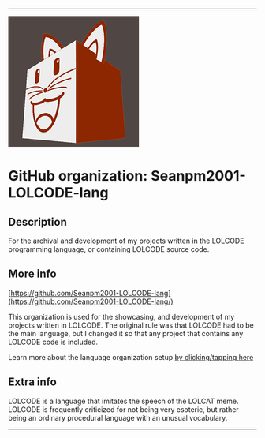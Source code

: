 
***

![LOLCode_logo.png failed to load. The file may be missing or corrupt. Check the file path for errors first.](/AdditionalInfo/2/Seanpm2001-LOLCODE-lang/LOLCode_logo.png)

# GitHub organization: Seanpm2001-LOLCODE-lang

## Description

For the archival and development of my projects written in the LOLCODE programming language, or containing LOLCODE source code.

## More info

[https://github.com/Seanpm2001-LOLCODE-lang](https://github.com/Seanpm2001-LOLCODE-lang/)

This organization is used for the showcasing, and development of my projects written in LOLCODE. The original rule was that LOLCODE had to be the main language, but I changed it so that any project that contains any LOLCODE code is included.

Learn more about the language organization setup [by clicking/tapping here](/AdditionalInfo/LanguageOrgs/README.md)

## Extra info

LOLCODE is a language that imitates the speech of the LOLCAT meme. LOLCODE is frequently criticized for not being very esoteric, but rather being an ordinary procedural language with an unusual vocabulary.

***
